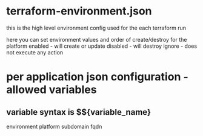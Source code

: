 

# terraform-environment.json #
this is the high level environment config used for the each terraform run

here you can set environment values and order of create/destroy for the platform
enabled - will create or update
disabled - will destroy
ignore - does not execute any action


# per application json configuration - allowed variables #
## variable syntax is $${variable_name} ##
environment
platform
subdomain
fqdn
